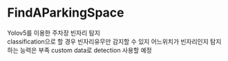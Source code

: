 # FindAParkingSpace
Yolov5를 이용한 주차장 빈자리 탐지  
classification으로 할 경우 빈자리유무만 감지할 수 있지 어느위치가 빈자리인지 탐지하는 능력은 부족
custom data로 detection 사용할 예정
